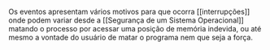 Os eventos apresentam vários motivos para que ocorra [[interrupções]] onde podem variar desde a [[Segurança de um Sistema Operacional]] matando o processo por acessar uma posição de memória indevida, ou até mesmo a vontade do usuário de matar o programa nem que seja a força.

